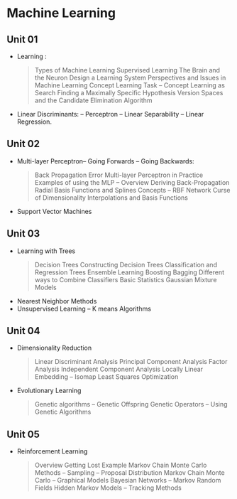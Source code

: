 # Machine Learning

## Unit 01
- Learning :
  > Types of Machine Learning
  > Supervised Learning
  > The Brain and the Neuron
  > Design a Learning System
  > Perspectives and Issues in Machine Learning
  > Concept Learning Task – Concept Learning as Search
  > Finding a Maximally Specific Hypothesis
  > Version Spaces and the Candidate Elimination Algorithm
- Linear Discriminants: – Perceptron – Linear Separability – Linear Regression.

## Unit 02
- Multi-layer Perceptron– Going Forwards – Going Backwards:
  > Back Propagation Error
  > Multi-layer Perceptron in Practice
  > Examples of using the MLP – Overview
  > Deriving Back-Propagation
  > Radial Basis Functions and Splines
  > Concepts – RBF Network
  > Curse of Dimensionality
  > Interpolations and Basis Functions
- Support Vector Machines

## Unit 03
- Learning with Trees
  > Decision Trees
  > Constructing Decision Trees
  > Classification and Regression Trees
  > Ensemble Learning
  > Boosting
  > Bagging
  > Different ways to Combine Classifiers
  > Basic Statistics
  > Gaussian Mixture Models
- Nearest Neighbor Methods
- Unsupervised Learning – K means Algorithms

## Unit 04
- Dimensionality Reduction
  > Linear Discriminant Analysis
  > Principal Component Analysis
  > Factor Analysis
  > Independent Component Analysis
  > Locally Linear Embedding – Isomap
  > Least Squares Optimization
- Evolutionary Learning
  > Genetic algorithms – Genetic Offspring
  > Genetic Operators – Using Genetic Algorithms
  
## Unit 05
- Reinforcement Learning
  > Overview
  > Getting Lost Example
  > Markov Chain Monte Carlo Methods – Sampling – Proposal Distribution
  > Markov Chain Monte Carlo
– Graphical Models
  > Bayesian Networks – Markov Random Fields
  > Hidden Markov Models – Tracking Methods
